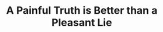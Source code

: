 ---
layout: post
type: episode
title: A&nbsp;Painful&nbsp;Truth is&nbsp;Better than&nbsp;a Pleasant&nbsp;Lie
epnumber: 41
section: 0
description: Arisendead is a video game streamer on twitch.tv where he not only entertains his audience by playing Super Mario games, but also discusses many interesting topics. What stands out are his openness and honesty about his perspective on things going on in the world and his personal life. The many challenges and painful experiences in his life have taught him valuable lessons, including how to discern truth from lies by the media, health officials and governmental figures.
image: /images/banners/ep41banner.jpg
transcript: 0
audio: Ep-41-A-Painful-Truth-is-Better-than-a-Pleasant-Lie-e25nbav
lbry: ep41
youtube: cmh04Bu8-gc
speakers: [Arisendead, William Blacoe]
categories: [mental health, truth, covid]
tags: []
comments: true
---